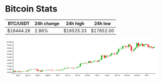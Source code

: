 # Bitcoin Stats

BTC/USDT|24h change|24h high|24h low|
|---|---|---|---|
|$18444.26|2.86%|$18525.33|$17852.00|

<img src="./chart.svg">
